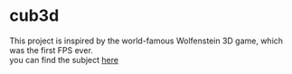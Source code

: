 # cub3d
This project is inspired by the world-famous Wolfenstein 3D game, which
was the first FPS ever.<br>
you can find the subject [here](https://github.com/bontxa/cub3d/blob/master/en.subject.pdf)
